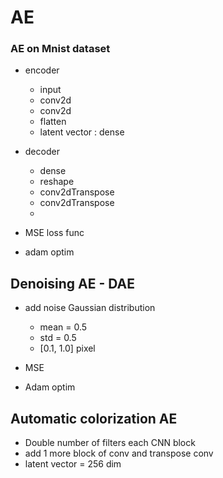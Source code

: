 # AE

### AE on Mnist dataset 
- encoder 
    - input 
    - conv2d 
    - conv2d 
    - flatten 
    - latent vector : dense 

- decoder 
    - dense
    - reshape
    - conv2dTranspose
    - conv2dTranspose
    - 

- MSE loss func
- adam optim


## Denoising AE - DAE 
- add noise  Gaussian distribution
    - mean = 0.5
    - std = 0.5 
    - [0.1, 1.0]  pixel 

- MSE 
- Adam optim

## Automatic colorization AE
- Double number of filters each CNN block 
- add 1 more block of conv and transpose conv
- latent vector = 256 dim 
